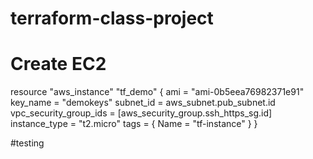 # terraform-class-project
# Create EC2
resource "aws_instance" "tf_demo" {
  ami                    = "ami-0b5eea76982371e91"
  key_name               = "demokeys"
  subnet_id              = aws_subnet.pub_subnet.id
  vpc_security_group_ids = [aws_security_group.ssh_https_sg.id]
  instance_type          = "t2.micro"
  tags = {
    Name = "tf-instance"
  }
}


#testing
